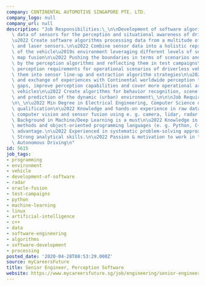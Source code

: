 ```yaml
---
company: CONTINENTAL AUTOMOTIVE SINGAPORE PTE. LTD.
company_logo: null
company_url: null
description: "Job Responsibilities:\_\n\nDevelopment of software algorithms using\
  \ data of sensors for the perception and situational awareness of driverless vehicles\n\
  \u2022 Create software algorithms processing data from a multitude of camera, radar\
  \ and laser sensors.\n\u2022 Combine sensor data into a holistic representation\
  \ of the vehicle\u2019s environment leveraging different levels of sensor and/or\
  \ map fusion\n\u2022 Pushing the boundaries in terms of scenarios and features covered\
  \ by the perception algorithms and reflecting them in test campaigns\n\u2022 Extract\
  \ perception requirements for operational scenarios of driverless vehicles and turn\
  \ them into sensor line-up and extraction algorithm strategies\n\u2022 Close alignment\
  \ and exchange of experiences with Continental worldwide perception team to close\
  \ gaps, improve perception capabilities and cover more operational areas of driverless\
  \ vehicles\n\u2022 Create algorithms for behavior recognition, scene understanding\
  \ and prediction of the dynamic (urban) environment\_\n\n\nJob Requirements : \_\
  \n\_\n\u2022 Min Degree in Electrical Engineering, Computer Science or comparable\
  \ qualification\n\u2022 Knowledge and hands-on experience in raw data processing,\
  \ computer vision and sensor fusion using e. g. camera, lidar, radar data\n\u2022\
  \ Background in Machine/Deep Learning is a must\n\u2022 Knowledge in software architecture\
  \ methods and object-oriented programming languages (e. g. Python, C++) is a strong\
  \ advantage.\n\u2022 Experienced in systematic problem-solving approaches\_\n\u2022\
  \ Strong analytical skills.\n\u2022 Passion & motivation to work in the field of\
  \ Autonomous Driving\n"
id: 5615
job_tags:
- programming
- environment
- vehicle
- development-of-software
- radar
- oracle-fusion
- test-campaigns
- python
- machine-learning
- linux
- artificial-intelligence
- c++
- data
- software-engineering
- algorithms
- software-development
- processing
posted_date: '2020-04-28T08:53:29.000Z'
source: myCareersFuture
title: Senior Engineer, Perception Software
website: https://www.mycareersfuture.sg/job/engineering/senior-engineer-perception-software-60e65d4214aa88f1058a5d8265315757
---
```

